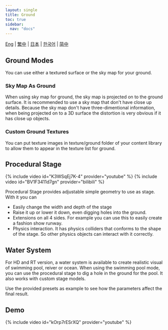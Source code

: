 ```yaml
---
layout: single
title: Ground
toc: true
sidebar:
  nav: "docs"
---
```

[Eng](/dancexr/features/ground) | [繁中](/tw/dancexr/features/ground) | [日本](/jp/dancexr/features/ground) | [한국어](/kr/dancexr/features/ground) | [简中](/zh/dancexr/features/ground)


## Ground Modes
You can use either a textured surface or the sky map for your ground. 

### Sky Map As Ground
When using sky map for ground, the sky map is projected on to the ground surface. It is recommended to use a sky map that don't have close up details. Because the sky map don't have three-dimentional information, when being projected on to a 3D surface the distortion is very obvious if it has close up objects. 

### Custom Ground Textures
You can put texture images in texture/ground folder of your content library to allow them to appear in the texture list for ground.

## Procedural Stage
{% include video id="K3WSqEj7K-4" provider="youtube" %}
{% include video id="BV1F3411d7gn" provider="bilibili" %}

Procedural Stage provides adjustable simple geometry to use as stage. With it you can
* Easily change the width and depth of the stage
* Raise it up or lower it down, even digging holes into the ground.
* Extensions on all 4 sides. For example you can use this to easily create a fashion show runway.
* Physics interaction. It has physics colliders that conforms to the shape of the stage. So other physics objects can interact with it correctly.

## Water System
For HD and RT version, a water system is available to create realistic visual of swimming pool, reiver or ocean. When using the swimming pool mode, you can use the procedural stage to dig a hole in the ground for the pool. It also works with custom stage models.

Use the provided presets as example to see how the parameters affect the final result.

## Demo
{% include video id="kOrp7rESrXQ" provider="youtube" %}

